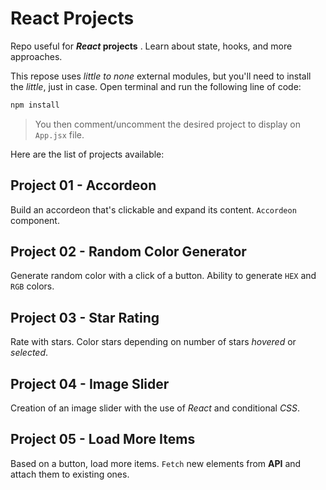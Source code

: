 # React Projects

Repo useful for ***React* projects**  . Learn about state, hooks, and more approaches.

This repose uses *little to none* external modules, but you'll need to install the *little*, just in case. Open terminal and run the following line of code:

```js
npm install
```

> You then comment/uncomment the desired project to display on `App.jsx` file.

Here are the list of projects available:

## Project 01 - Accordeon

Build an accordeon that's clickable and expand its content. `Accordeon` component.

## Project 02 - Random Color Generator

Generate random color with a click of a button.
Ability to generate `HEX` and `RGB` colors.

## Project 03 - Star Rating

Rate with stars. Color stars depending on number of stars *hovered* or *selected*.

## Project 04 - Image Slider

Creation of an image slider with the use of *React* and conditional *CSS*.

## Project 05 - Load More Items

Based on a button, load more items. `Fetch` new elements from **API** and attach them to existing ones.